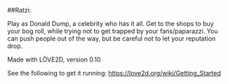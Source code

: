 ##Ratzi:

Play as Donald Dump, a celebrity who has it all.
Get to the shops to buy your bog roll, while trying not to get trapped by your fans/paparazzi.
You can push people out of the way, but be careful not to let your reputation drop.

Made with LÖVE2D, version 0.10

See the following to get it running:
https://love2d.org/wiki/Getting_Started